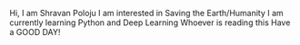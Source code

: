 Hi, I am Shravan Poloju
I am interested in Saving the Earth/Humanity
I am currently learning Python and Deep Learning
Whoever is reading this Have a GOOD DAY!
